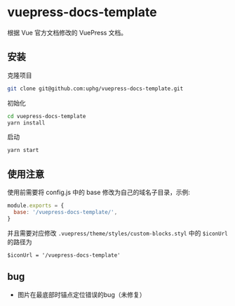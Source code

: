 # vuepress-docs-template

根据 Vue 官方文档修改的 VuePress 文档。

## 安装

克隆项目

```sh
git clone git@github.com:uphg/vuepress-docs-template.git
```

初始化

```sh
cd vuepress-docs-template
yarn install
```

启动

```sh
yarn start
```

## 使用注意

使用前需要将 config.js 中的 base 修改为自己的域名子目录，示例:

```js
module.exports = {
  base: '/vuepress-docs-template/',
}
```

并且需要对应修改 `.vuepress/theme/styles/custom-blocks.styl` 中的 `$iconUrl` 的路径为

```stylus
$iconUrl = '/vuepress-docs-template'
```

## bug

- 图片在最底部时锚点定位错误的bug（未修复）